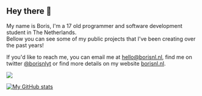 ## Hey there 👋

My name is Boris, I'm a 17 old programmer and software development student in The Netherlands.<br>
Bellow you can see some of my public projects that I've been creating over the past years!

If you'd like to reach me, you can email me at [hello@borisnl.nl](mailto:hello@borisnl.nl), find me on twitter [@borisnlyt](https://twitter.com/borisnlyt) or find more details on my website [borisnl.nl](https://borisnl.nl/).

![](https://komarev.com/ghpvc/?username=borisnliscool&color=blue&style=for-the-badge&label=PROFILE+VISITS)

[![My GitHub stats](https://github-readme-stats.vercel.app/api?username=borisnliscool&show_icons=true&theme=tokyonight)](https://github.com/anuraghazra/github-readme-stats)
